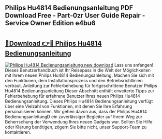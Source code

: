 ## Philips Hu4814 Bedienungsanleitung PDF Download Free - Part-0zr User Guide Repair - Service Owner Edition e4bu6

# <h2><a href="http://df02m0.blite.top/?on=Philips+Hu4814+Bedienungsanleitung">🔗Download 👉🔴 Philips Hu4814 Bedienungsanleitung</a></h2>

[![Philips Hu4814 Bedienungsanleitung new download](https://i.imgur.com/lujVjoI.png)](http://df02m0.blite.top/?on=Philips+Hu4814+Bedienungsanleitung)
Lass uns anfangen! Dieses Benutzerhandbuch ist Ihr Reisepass in die Welt der Möglichkeiten mit Ihrem neuen Philips Hu4814 Bedienungsanleitung. Machen Sie sich mit den Funktionen, dem Installationsprozess und den Betriebsrichtlinien vertraut. Anleitung zur Fehlerbehebung für fortgeschrittene Benutzer Philips Hu4814 Bedienungsanleitung Dieser Abschnitt enthält erweiterte Tipps zur Fehlerbehebung für erfahrene Benutzer Ihres neuen Philips Hu4814 Bedienungsanleitung. Dieses Philips Hu4814 Bedienungsanleitung verfügt über eine Vielzahl von Funktionen, mit denen Sie Ihre Erfahrung personalisieren können. Wir gehen davon aus, dass der Philips Hu4814 BedienungsanleitungD ein zuverlässiger Begleiter auf Ihrem Weg zur Beherrschung der Verwendung Ihres neuen Gadgets war. Sollten Sie Hilfe oder Klärung benötigen, zögern Sie bitte nicht, unser Support-Team zu kontaktieren.

